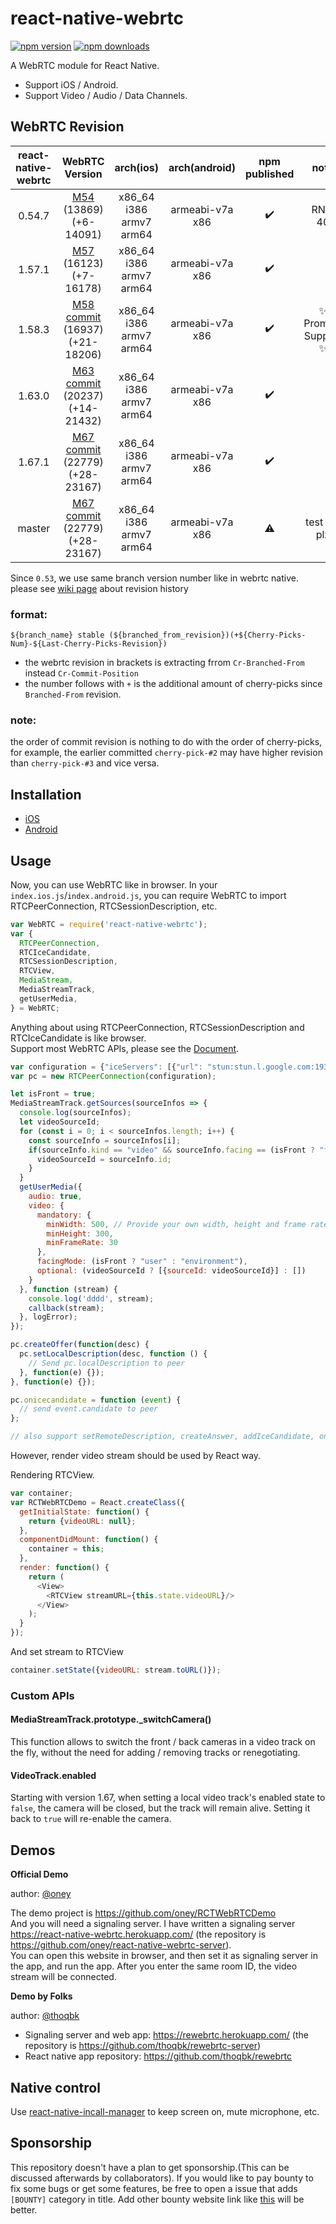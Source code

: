 # react-native-webrtc

[![npm version](https://badge.fury.io/js/react-native-webrtc.svg)](https://badge.fury.io/js/react-native-webrtc)
[![npm downloads](https://img.shields.io/npm/dm/react-native-webrtc.svg?maxAge=2592000)](https://img.shields.io/npm/dm/react-native-webrtc.svg?maxAge=2592000)

A WebRTC module for React Native.
- Support iOS / Android.  
- Support Video / Audio / Data Channels.

## WebRTC Revision

| react-native-webrtc | WebRTC Version | arch(ios) | arch(android)  | npm published | note | additional picks |
| :-------------: | :-------------:| :-----: | :-----: | :-----: | :-----: | :-----: |
| 0.54.7 | [M54](https://chromium.googlesource.com/external/webrtc/+/branch-heads/54)<br>(13869)<br>(+6-14091) | x86_64<br>i386<br>armv7<br>arm64 | armeabi-v7a<br>x86 | :heavy_check_mark: | RN < 40 | |
| 1.57.1 | [M57](https://chromium.googlesource.com/external/webrtc/+/branch-heads/57)<br>(16123)<br>(+7-16178) | x86_64<br>i386<br>armv7<br>arm64 | armeabi-v7a<br>x86 | :heavy_check_mark: | |* [16805](https://chromium.googlesource.com/external/webrtc/+/0e22a4cfd3790d80ad1ae699891341fe322cb418)<br>* [16462](https://chromium.googlesource.com/external/webrtc.git/+/1634e160426df926e14cf9f1e5346d2a1dc9c909)  |
| 1.58.3 | [M58](https://chromium.googlesource.com/external/webrtc/+/branch-heads/58)<br>[commit](https://chromium.googlesource.com/external/webrtc/+/6504196a312da382d75c5ff577d10207793f2907)<br>(16937)<br>(+21-18206) | x86_64<br>i386<br>armv7<br>arm64 | armeabi-v7a<br>x86 | :heavy_check_mark: | :sparkles: Promise Support :sparkles: | * [17065](https://chromium.googlesource.com/external/webrtc/+/d1587ad244af3388c1282a715cdf05032ba0c2fc)<br>* [17925](https://chromium.googlesource.com/external/webrtc/+/f68426954154918ec5bf7e6b3096fa3d7acb0944)<br>* [18140](https://chromium.googlesource.com/external/webrtc/+/7daab660ce0e35fecad717fefab4cf935d3c253e)<br>* [18277](https://chromium.googlesource.com/external/webrtc/+/eae4564cb7dea3ad9f5963814e82fd823267ff89) |
| 1.63.0 | [M63](https://chromium.googlesource.com/external/webrtc/+/branch-heads/63)<br>[commit](https://chromium.googlesource.com/external/webrtc/+/dc5904661c4c8b357e19595d80b2881db3f4a71b)<br>(20237)<br>(+14-21432) | x86_64<br>i386<br>armv7<br>arm64 | armeabi-v7a<br>x86 | :heavy_check_mark: |  | * [20611](https://chromium.googlesource.com/external/webrtc/+/7281f92e7210fb48f8b34c1bbb8f037808a73868)<br>* [21519](https://chromium.googlesource.com/external/webrtc/+/730add8e2c8b033eae0cf3589be14d0afc4acdd3) |
| 1.67.1 | [M67](https://chromium.googlesource.com/external/webrtc/+/branch-heads/67)<br>[commit](https://chromium.googlesource.com/external/webrtc/+/89c6af1578dd6ed086fd144fdd19ae5fa7183435)<br>(22779)<br>(+28-23167) | x86_64<br>i386<br>armv7<br>arm64 | armeabi-v7a<br>x86 | :heavy_check_mark: |  |  |
| master | [M67](https://chromium.googlesource.com/external/webrtc/+/branch-heads/67)<br>[commit](https://chromium.googlesource.com/external/webrtc/+/89c6af1578dd6ed086fd144fdd19ae5fa7183435)<br>(22779)<br>(+28-23167) | x86_64<br>i386<br>armv7<br>arm64 | armeabi-v7a<br>x86 | :warning: | test me plz |  |

Since `0.53`, we use same branch version number like in webrtc native.
please see [wiki page](https://github.com/oney/react-native-webrtc/wiki) about revision history 

### format:

`${branch_name} stable (${branched_from_revision})(+${Cherry-Picks-Num}-${Last-Cherry-Picks-Revision})`

* the webrtc revision in brackets is extracting frrom `Cr-Branched-From` instead `Cr-Commit-Position`  
* the number follows with `+` is the additional amount of cherry-picks since `Branched-From` revision.

### note:
the order of commit revision is nothing to do with the order of cherry-picks, for example, the earlier committed `cherry-pick-#2` may have higher revision than `cherry-pick-#3` and vice versa.

## Installation

- [iOS](https://github.com/oney/react-native-webrtc/blob/master/Documentation/iOSInstallation.md)
- [Android](https://github.com/oney/react-native-webrtc/blob/master/Documentation/AndroidInstallation.md)

## Usage
Now, you can use WebRTC like in browser.
In your `index.ios.js`/`index.android.js`, you can require WebRTC to import RTCPeerConnection, RTCSessionDescription, etc.
```javascript
var WebRTC = require('react-native-webrtc');
var {
  RTCPeerConnection,
  RTCIceCandidate,
  RTCSessionDescription,
  RTCView,
  MediaStream,
  MediaStreamTrack,
  getUserMedia,
} = WebRTC;
```
Anything about using RTCPeerConnection, RTCSessionDescription and RTCIceCandidate is like browser.  
Support most WebRTC APIs, please see the [Document](https://developer.mozilla.org/en-US/docs/Web/API/RTCPeerConnection).
```javascript
var configuration = {"iceServers": [{"url": "stun:stun.l.google.com:19302"}]};
var pc = new RTCPeerConnection(configuration);

let isFront = true;
MediaStreamTrack.getSources(sourceInfos => {
  console.log(sourceInfos);
  let videoSourceId;
  for (const i = 0; i < sourceInfos.length; i++) {
    const sourceInfo = sourceInfos[i];
    if(sourceInfo.kind == "video" && sourceInfo.facing == (isFront ? "front" : "back")) {
      videoSourceId = sourceInfo.id;
    }
  }
  getUserMedia({
    audio: true,
    video: {
      mandatory: {
        minWidth: 500, // Provide your own width, height and frame rate here
        minHeight: 300,
        minFrameRate: 30
      },
      facingMode: (isFront ? "user" : "environment"),
      optional: (videoSourceId ? [{sourceId: videoSourceId}] : [])
    }
  }, function (stream) {
    console.log('dddd', stream);
    callback(stream);
  }, logError);
});

pc.createOffer(function(desc) {
  pc.setLocalDescription(desc, function () {
    // Send pc.localDescription to peer
  }, function(e) {});
}, function(e) {});

pc.onicecandidate = function (event) {
  // send event.candidate to peer
};

// also support setRemoteDescription, createAnswer, addIceCandidate, onnegotiationneeded, oniceconnectionstatechange, onsignalingstatechange, onaddstream

```
However, render video stream should be used by React way.

Rendering RTCView.
```javascript
var container;
var RCTWebRTCDemo = React.createClass({
  getInitialState: function() {
    return {videoURL: null};
  },
  componentDidMount: function() {
    container = this;
  },
  render: function() {
    return (
      <View>
        <RTCView streamURL={this.state.videoURL}/>
      </View>
    );
  }
});
```
And set stream to RTCView
```javascript
container.setState({videoURL: stream.toURL()});
```

### Custom APIs

#### MediaStreamTrack.prototype._switchCamera()

This function allows to switch the front / back cameras in a video track
on the fly, without the need for adding / removing tracks or renegotiating.

#### VideoTrack.enabled

Starting with version 1.67, when setting a local video track's enabled state to
`false`, the camera will be closed, but the track will remain alive. Setting
it back to `true` will re-enable the camera.

## Demos

**Official Demo**

author: [@oney](https://github.com/oney)

The demo project is https://github.com/oney/RCTWebRTCDemo   
And you will need a signaling server. I have written a signaling server https://react-native-webrtc.herokuapp.com/ (the repository is https://github.com/oney/react-native-webrtc-server).   
You can open this website in browser, and then set it as signaling server in the app, and run the app. After you enter the same room ID, the video stream will be connected.

**Demo by Folks**

author: [@thoqbk](https://github.com/thoqbk)
- Signaling server and web app: https://rewebrtc.herokuapp.com/ (the repository is https://github.com/thoqbk/rewebrtc-server)
- React native app repository: https://github.com/thoqbk/rewebrtc

## Native control
Use [react-native-incall-manager](https://github.com/zxcpoiu/react-native-incall-manager) to keep screen on, mute microphone, etc.

## Sponsorship
This repository doesn't have a plan to get sponsorship.(This can be discussed afterwards by collaborators). If you would like to pay bounty to fix some bugs or get some features, be free to open a issue that adds `[BOUNTY]` category in title. Add other bounty website link like [this](https://www.bountysource.com) will be better.

